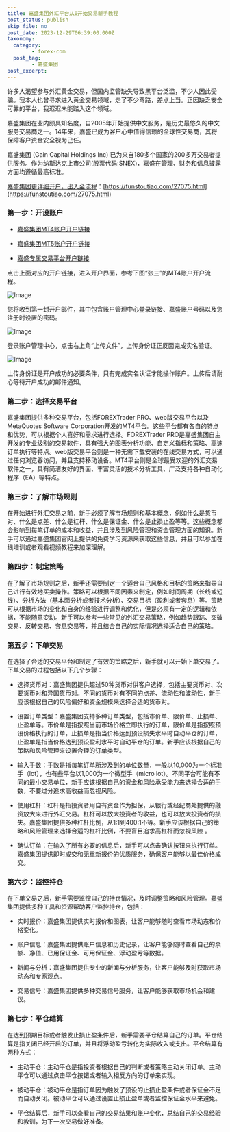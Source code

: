 ```yaml
---
title: 嘉盛集团外汇平台从0开始交易新手教程
post_status: publish
skip_file: no
post_date: 2023-12-29T06:39:00.000Z
taxonomy:
  category:
        - forex-com
  post_tag:
        - 嘉盛集团
post_excerpt: 
---
```

许多人渴望参与外汇黄金交易，但国内监管缺失导致黑平台泛滥，不少人因此受骗。我本人也曾寻求进入黄金交易领域，走了不少弯路，差点上当。正因缺乏安全可靠的平台，我迟迟未能踏入这个领域。

嘉盛集团在业内颇具知名度，自2005年开始提供中文服务，是历史最悠久的中文服务交易商之一。14年来，嘉盛已成为客户心中值得信赖的全球性交易商，其将保障客户资金安全视为己任。

嘉盛集团 (Gain Capital Holdings Inc) 已为来自180多个国家的200多万交易者提供服务。作为纳斯达克上市公司(股票代码:SNEX)，嘉盛在管理、财务和信息披露方面均遵循最高标准。

[嘉盛集团更详细开户，出入金流程](https://funstoutiao.com/27075.html)：[https://funstoutiao.com/27075.html](https://funstoutiao.com/27075.html)

### 第一步：开设账户

* [嘉盛集团MT4账户开户链接](https://s.ssgg.net/jsmt4)

* [嘉盛集团MT5账户开户链接](https://s.ssgg.net/jsmt5)

* [嘉盛专属交易平台开户链接](https://s.ssgg.net/js)

点击上面对应的开户链接，进入开户界面，参考下图“张三”的MT4账户开户流程。

![Image](https://prod-files-secure.s3.us-west-2.amazonaws.com/39ed1227-6d7d-4570-be36-9ccd4a2c4241/7a167aea-686b-400d-af59-4e18eb607a40/640.png?X-Amz-Algorithm=AWS4-HMAC-SHA256&X-Amz-Content-Sha256=UNSIGNED-PAYLOAD&X-Amz-Credential=ASIAZI2LB4662R4XX4YG%2F20250817%2Fus-west-2%2Fs3%2Faws4_request&X-Amz-Date=20250817T161314Z&X-Amz-Expires=3600&X-Amz-Security-Token=IQoJb3JpZ2luX2VjEEcaCXVzLXdlc3QtMiJHMEUCIQCfKJFIuEIfEY7fdqe11YbIzNKfpy0ai5Y5CQMyC%2BWwgAIgU1bRh59dZW0DvsQB0jcdYs%2BJRSBIxz6E4k1h6t4FiggqiAQIkP%2F%2F%2F%2F%2F%2F%2F%2F%2F%2FARAAGgw2Mzc0MjMxODM4MDUiDJwu4EBD9KhRwQV4mircA5JZ7W72cwS%2BySMyc4a7LL0OpHzcBfC5nMLEYLq6JgdVVsFy0dLV3CR%2BGPG5Ga6ZQz5CifN9BqW0aiTXsdFfb5OE4GMfpeaVcFuT%2FdPYmUydqFmDlX%2FBX%2FiW%2FCmdgt%2BysBrvi0yhQOorCVN%2F8O1nCPbRLonYluTv5O0D3kJeuG8Rlj3ejmbP7gIbRAem85bpBuZPx0bq%2F4%2FUZ16OlVwLUU5H7TXwvEY9jBA6Ksqm5VuY2oeLjn5Hu2uYSNS7zAvktbjYfP4klYpW29HexPhNTSpbNgvIqFPtByMow8ghlVx8DXoqMWW3MxkwmUzLxJyALUysAs8Uz8wwkUGX420NYUzQKYcKRG17sL7S6eusANwlx3hYw1PMi4jj1HFPgAxfWPe3FZb1vrvlGPA4AEzx3mqNlKOERiHhovroPLxblfGfJDv2%2BGOZHcfcdiSf7FndZRxnU%2BlnvXjZPtCA5bk2CoTMKlixjcixphjMm4PzTeoYIzLtKCn5%2FcjoUlIm78pC94tLFIJSFJ4yjhfIafeB50ylUHkuF3rtLyOxzGzXMZkOWF9fIK1amMemeR5fojBB9AjqcNAJmaz%2BuASnV46ngyboJ4H0kmwItEcqr21676HFwZopzXe%2FC0bBjBOJMMXYh8UGOqUBEHbGl2k4a0d7nNlhb3eFc7zPIoKGqD76JftJw4i%2BHktvcmbOdFLuUY%2BvenbWq3YKz5hgi58%2Fxqdz8HaAe%2FvYPpXm1qqSH%2FwXp8bEIwLeJTcZ3oEh8b2aCG7%2FwpoDlnbW30AEIPxqXG6hZmnjkTA0mkLbAQ3i59SFWmOwS5rthWrlIoFj6IZIwNqFR5Mx3dt4j7eSL%2FZ6AAZXp5fYNXXFpbu7R1l6&X-Amz-Signature=70efa48035ad71a3833faff7c60d9de7088510a8141c85521fcee6975e781e6a&X-Amz-SignedHeaders=host&x-amz-checksum-mode=ENABLED&x-id=GetObject)

您将收到第一封开户邮件，其中包含账户管理中心登录链接、嘉盛账户号码以及您注册时设置的密码。

![Image](https://prod-files-secure.s3.us-west-2.amazonaws.com/39ed1227-6d7d-4570-be36-9ccd4a2c4241/eaa1c6b3-2877-4284-a0e1-530e222c27fb/image.png?X-Amz-Algorithm=AWS4-HMAC-SHA256&X-Amz-Content-Sha256=UNSIGNED-PAYLOAD&X-Amz-Credential=ASIAZI2LB4662R4XX4YG%2F20250817%2Fus-west-2%2Fs3%2Faws4_request&X-Amz-Date=20250817T161314Z&X-Amz-Expires=3600&X-Amz-Security-Token=IQoJb3JpZ2luX2VjEEcaCXVzLXdlc3QtMiJHMEUCIQCfKJFIuEIfEY7fdqe11YbIzNKfpy0ai5Y5CQMyC%2BWwgAIgU1bRh59dZW0DvsQB0jcdYs%2BJRSBIxz6E4k1h6t4FiggqiAQIkP%2F%2F%2F%2F%2F%2F%2F%2F%2F%2FARAAGgw2Mzc0MjMxODM4MDUiDJwu4EBD9KhRwQV4mircA5JZ7W72cwS%2BySMyc4a7LL0OpHzcBfC5nMLEYLq6JgdVVsFy0dLV3CR%2BGPG5Ga6ZQz5CifN9BqW0aiTXsdFfb5OE4GMfpeaVcFuT%2FdPYmUydqFmDlX%2FBX%2FiW%2FCmdgt%2BysBrvi0yhQOorCVN%2F8O1nCPbRLonYluTv5O0D3kJeuG8Rlj3ejmbP7gIbRAem85bpBuZPx0bq%2F4%2FUZ16OlVwLUU5H7TXwvEY9jBA6Ksqm5VuY2oeLjn5Hu2uYSNS7zAvktbjYfP4klYpW29HexPhNTSpbNgvIqFPtByMow8ghlVx8DXoqMWW3MxkwmUzLxJyALUysAs8Uz8wwkUGX420NYUzQKYcKRG17sL7S6eusANwlx3hYw1PMi4jj1HFPgAxfWPe3FZb1vrvlGPA4AEzx3mqNlKOERiHhovroPLxblfGfJDv2%2BGOZHcfcdiSf7FndZRxnU%2BlnvXjZPtCA5bk2CoTMKlixjcixphjMm4PzTeoYIzLtKCn5%2FcjoUlIm78pC94tLFIJSFJ4yjhfIafeB50ylUHkuF3rtLyOxzGzXMZkOWF9fIK1amMemeR5fojBB9AjqcNAJmaz%2BuASnV46ngyboJ4H0kmwItEcqr21676HFwZopzXe%2FC0bBjBOJMMXYh8UGOqUBEHbGl2k4a0d7nNlhb3eFc7zPIoKGqD76JftJw4i%2BHktvcmbOdFLuUY%2BvenbWq3YKz5hgi58%2Fxqdz8HaAe%2FvYPpXm1qqSH%2FwXp8bEIwLeJTcZ3oEh8b2aCG7%2FwpoDlnbW30AEIPxqXG6hZmnjkTA0mkLbAQ3i59SFWmOwS5rthWrlIoFj6IZIwNqFR5Mx3dt4j7eSL%2FZ6AAZXp5fYNXXFpbu7R1l6&X-Amz-Signature=3c6443247e107d6f85d7fa21c6fac7e0c97c96970843a8d5e797ce3740c0bc21&X-Amz-SignedHeaders=host&x-amz-checksum-mode=ENABLED&x-id=GetObject)

登录账户管理中心，点击右上角“上传文件”，上传身份证正反面完成实名验证。

![Image](https://prod-files-secure.s3.us-west-2.amazonaws.com/39ed1227-6d7d-4570-be36-9ccd4a2c4241/54090639-09fc-46b4-a135-e0289f707147/image.png?X-Amz-Algorithm=AWS4-HMAC-SHA256&X-Amz-Content-Sha256=UNSIGNED-PAYLOAD&X-Amz-Credential=ASIAZI2LB4662R4XX4YG%2F20250817%2Fus-west-2%2Fs3%2Faws4_request&X-Amz-Date=20250817T161314Z&X-Amz-Expires=3600&X-Amz-Security-Token=IQoJb3JpZ2luX2VjEEcaCXVzLXdlc3QtMiJHMEUCIQCfKJFIuEIfEY7fdqe11YbIzNKfpy0ai5Y5CQMyC%2BWwgAIgU1bRh59dZW0DvsQB0jcdYs%2BJRSBIxz6E4k1h6t4FiggqiAQIkP%2F%2F%2F%2F%2F%2F%2F%2F%2F%2FARAAGgw2Mzc0MjMxODM4MDUiDJwu4EBD9KhRwQV4mircA5JZ7W72cwS%2BySMyc4a7LL0OpHzcBfC5nMLEYLq6JgdVVsFy0dLV3CR%2BGPG5Ga6ZQz5CifN9BqW0aiTXsdFfb5OE4GMfpeaVcFuT%2FdPYmUydqFmDlX%2FBX%2FiW%2FCmdgt%2BysBrvi0yhQOorCVN%2F8O1nCPbRLonYluTv5O0D3kJeuG8Rlj3ejmbP7gIbRAem85bpBuZPx0bq%2F4%2FUZ16OlVwLUU5H7TXwvEY9jBA6Ksqm5VuY2oeLjn5Hu2uYSNS7zAvktbjYfP4klYpW29HexPhNTSpbNgvIqFPtByMow8ghlVx8DXoqMWW3MxkwmUzLxJyALUysAs8Uz8wwkUGX420NYUzQKYcKRG17sL7S6eusANwlx3hYw1PMi4jj1HFPgAxfWPe3FZb1vrvlGPA4AEzx3mqNlKOERiHhovroPLxblfGfJDv2%2BGOZHcfcdiSf7FndZRxnU%2BlnvXjZPtCA5bk2CoTMKlixjcixphjMm4PzTeoYIzLtKCn5%2FcjoUlIm78pC94tLFIJSFJ4yjhfIafeB50ylUHkuF3rtLyOxzGzXMZkOWF9fIK1amMemeR5fojBB9AjqcNAJmaz%2BuASnV46ngyboJ4H0kmwItEcqr21676HFwZopzXe%2FC0bBjBOJMMXYh8UGOqUBEHbGl2k4a0d7nNlhb3eFc7zPIoKGqD76JftJw4i%2BHktvcmbOdFLuUY%2BvenbWq3YKz5hgi58%2Fxqdz8HaAe%2FvYPpXm1qqSH%2FwXp8bEIwLeJTcZ3oEh8b2aCG7%2FwpoDlnbW30AEIPxqXG6hZmnjkTA0mkLbAQ3i59SFWmOwS5rthWrlIoFj6IZIwNqFR5Mx3dt4j7eSL%2FZ6AAZXp5fYNXXFpbu7R1l6&X-Amz-Signature=4cb556e08665d1a2141bf6479428cd94f9d41ae7d7f222d865b21d00ac79aa3b&X-Amz-SignedHeaders=host&x-amz-checksum-mode=ENABLED&x-id=GetObject)

上传身份证是开户成功的必要条件，只有完成实名认证才能操作账户。上传后请耐心等待开户成功的邮件通知。

### 第二步：选择交易平台

嘉盛集团提供多种交易平台，包括FOREXTrader PRO、web版交易平台以及MetaQuotes Software Corporation开发的MT4平台。这些平台都有各自的特点和优势，可以根据个人喜好和需求进行选择。FOREXTrader PRO是嘉盛集团自主开发的专业级别的交易软件，具有强大的图表分析功能、自定义指标和策略、高速订单执行等特点。web版交易平台则是一种无需下载安装的在线交易方式，可以通过任何浏览器访问，并且支持移动设备。MT4平台则是全球最受欢迎的外汇交易软件之一，具有简洁友好的界面、丰富灵活的技术分析工具、广泛支持各种自动化程序（EA）等特点。

### 第三步：了解市场规则

在开始进行外汇交易之前，新手必须了解市场规则和基本概念，例如什么是货币对、什么是点差、什么是杠杆、什么是保证金、什么是止损止盈等等。这些概念都会影响到每笔订单的成本和收益，并且涉及到风险管理和资金管理方面的知识。新手可以通过嘉盛集团官网上提供的免费学习资源来获取这些信息，并且可以参加在线培训或者观看视频教程来加深理解。

### 第四步：制定策略

在了解了市场规则之后，新手还需要制定一个适合自己风格和目标的策略来指导自己进行有效地买卖操作。策略可以根据不同因素来制定，例如时间周期（长线或短线）、分析方法（基本面分析或者技术分析）、交易目标（盈利或者套息）等。策略可以根据市场的变化和自身的经验进行调整和优化，但是必须有一定的逻辑和依据，不能随意变动。新手可以参考一些常见的外汇交易策略，例如趋势跟踪、突破交易、反转交易、套息交易等，并且结合自己的实际情况选择适合自己的策略。

### 第五步：下单交易

在选择了合适的交易平台和制定了有效的策略之后，新手就可以开始下单交易了。下单交易的过程包括以下几个步骤：

* 选择货币对：嘉盛集团提供超过50种货币对供客户选择，包括主要货币对、次要货币对和异国货币对。不同的货币对有不同的点差、流动性和波动性，新手应该根据自己的风险偏好和资金规模来选择合适的货币对。

* 设置订单类型：嘉盛集团支持多种订单类型，包括市价单、限价单、止损单、止盈单等。市价单是指按照当前市场价格立即执行的订单，限价单是指按照预设价格执行的订单，止损单是指当价格达到预设损失水平时自动平仓的订单，止盈单是指当价格达到预设盈利水平时自动平仓的订单。新手应该根据自己的策略和风险管理来设置合理的订单类型。

* 输入手数：手数是指每笔订单所涉及到的单位数量，一般以10,000为一个标准手（lot），也有些平台以1,000为一个微型手（micro lot）。不同平台可能有不同的最小交易单位，新手应该根据自己的资金和风险承受能力来选择合适的手数，不要过分追求高收益而忽视风险。

* 使用杠杆：杠杆是指投资者用自有资金作为担保，从银行或经纪商处提供的融资放大来进行外汇交易。杠杆可以放大投资者的收益，也可以放大投资者的损失。嘉盛集团提供多种杠杆比例，从1:1到400:1不等。新手应该根据自己的策略和风险管理来选择合适的杠杆比例，不要盲目追求高杠杆而忽视风险 。

* 确认订单：在输入了所有必要的信息后，新手可以点击确认按钮来执行订单。嘉盛集团提供即时成交和无重新报价的优质服务，确保客户能够以最佳价格成交。

### 第六步：监控持仓

在下单交易之后，新手需要监控自己的持仓情况，及时调整策略和风险管理。嘉盛集团提供多种工具和资源帮助客户监控持仓，包括：

* 实时报价：嘉盛集团提供实时报价和图表，让客户能够随时查看市场动态和价格变化。

* 账户信息：嘉盛集团提供账户信息和历史记录，让客户能够随时查看自己的余额、净值、已用保证金、可用保证金、浮动盈亏等数据。

* 新闻与分析：嘉盛集团提供专业的新闻与分析服务，让客户能够及时获取市场动态和专家观点。

* 交易信号：嘉盛集团提供多种交易信号服务，让客户能够获取市场机会和建议。

### 第七步：平仓结算

在达到预期目标或者触发止损止盈条件后，新手需要平仓结算自己的订单。平仓结算是指关闭已经开启的订单，并且将浮动盈亏转化为实际收入或支出。平仓结算有两种方式：

* 主动平仓：主动平仓是指投资者根据自己的判断或者策略主动关闭订单。主动平仓可以通过点击平仓按钮或者输入相反方向的订单来实现。

* 被动平仓：被动平仓是指订单因为触发了预设的止损止盈条件或者保证金不足而自动关闭。被动平仓可以通过设置止损止盈单或者监控保证金水平来避免。

* 平仓结算后，新手可以查看自己的交易结果和账户变化，总结自己的交易经验和教训，为下一次交易做好准备。